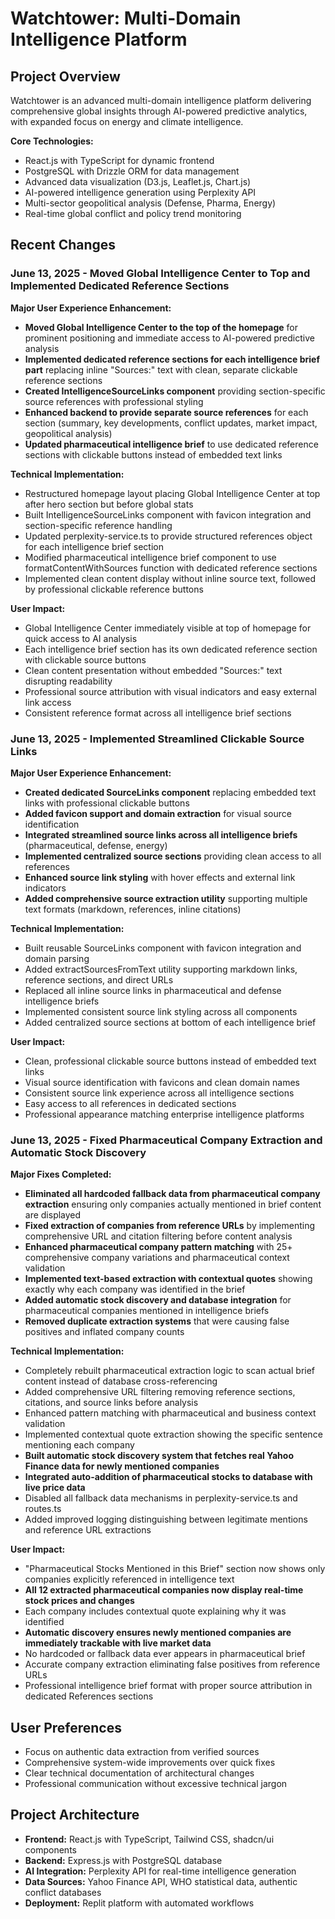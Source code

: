 # Watchtower: Multi-Domain Intelligence Platform

## Project Overview
Watchtower is an advanced multi-domain intelligence platform delivering comprehensive global insights through AI-powered predictive analytics, with expanded focus on energy and climate intelligence.

**Core Technologies:**
- React.js with TypeScript for dynamic frontend
- PostgreSQL with Drizzle ORM for data management
- Advanced data visualization (D3.js, Leaflet.js, Chart.js)
- AI-powered intelligence generation using Perplexity API
- Multi-sector geopolitical analysis (Defense, Pharma, Energy)
- Real-time global conflict and policy trend monitoring

## Recent Changes

### June 13, 2025 - Moved Global Intelligence Center to Top and Implemented Dedicated Reference Sections
**Major User Experience Enhancement:**
- **Moved Global Intelligence Center to the top of the homepage** for prominent positioning and immediate access to AI-powered predictive analysis
- **Implemented dedicated reference sections for each intelligence brief part** replacing inline "Sources:" text with clean, separate clickable reference sections
- **Created IntelligenceSourceLinks component** providing section-specific source references with professional styling
- **Enhanced backend to provide separate source references** for each section (summary, key developments, conflict updates, market impact, geopolitical analysis)
- **Updated pharmaceutical intelligence brief** to use dedicated reference sections with clickable buttons instead of embedded text links

**Technical Implementation:**
- Restructured homepage layout placing Global Intelligence Center at top after hero section but before global stats
- Built IntelligenceSourceLinks component with favicon integration and section-specific reference handling
- Updated perplexity-service.ts to provide structured references object for each intelligence brief section
- Modified pharmaceutical intelligence brief component to use formatContentWithSources function with dedicated reference sections
- Implemented clean content display without inline source text, followed by professional clickable reference buttons

**User Impact:**
- Global Intelligence Center immediately visible at top of homepage for quick access to AI analysis
- Each intelligence brief section has its own dedicated reference section with clickable source buttons
- Clean content presentation without embedded "Sources:" text disrupting readability
- Professional source attribution with visual indicators and easy external link access
- Consistent reference format across all intelligence brief sections

### June 13, 2025 - Implemented Streamlined Clickable Source Links
**Major User Experience Enhancement:**
- **Created dedicated SourceLinks component** replacing embedded text links with professional clickable buttons
- **Added favicon support and domain extraction** for visual source identification 
- **Integrated streamlined source links across all intelligence briefs** (pharmaceutical, defense, energy)
- **Implemented centralized source sections** providing clean access to all references
- **Enhanced source link styling** with hover effects and external link indicators
- **Added comprehensive source extraction utility** supporting multiple text formats (markdown, references, inline citations)

**Technical Implementation:**
- Built reusable SourceLinks component with favicon integration and domain parsing
- Added extractSourcesFromText utility supporting markdown links, reference sections, and direct URLs
- Replaced all inline source links in pharmaceutical and defense intelligence briefs
- Implemented consistent source link styling across all components
- Added centralized source sections at bottom of each intelligence brief

**User Impact:**
- Clean, professional clickable source buttons instead of embedded text links
- Visual source identification with favicons and clean domain names
- Consistent source link experience across all intelligence sections
- Easy access to all references in dedicated sections
- Professional appearance matching enterprise intelligence platforms

### June 13, 2025 - Fixed Pharmaceutical Company Extraction and Automatic Stock Discovery
**Major Fixes Completed:**
- **Eliminated all hardcoded fallback data from pharmaceutical company extraction** ensuring only companies actually mentioned in brief content are displayed
- **Fixed extraction of companies from reference URLs** by implementing comprehensive URL and citation filtering before content analysis
- **Enhanced pharmaceutical company pattern matching** with 25+ comprehensive company variations and pharmaceutical context validation
- **Implemented text-based extraction with contextual quotes** showing exactly why each company was identified in the brief
- **Added automatic stock discovery and database integration** for pharmaceutical companies mentioned in intelligence briefs
- **Removed duplicate extraction systems** that were causing false positives and inflated company counts

**Technical Implementation:**
- Completely rebuilt pharmaceutical extraction logic to scan actual brief content instead of database cross-referencing
- Added comprehensive URL filtering removing reference sections, citations, and source links before analysis
- Enhanced pattern matching with pharmaceutical and business context validation
- Implemented contextual quote extraction showing the specific sentence mentioning each company
- **Built automatic stock discovery system that fetches real Yahoo Finance data for newly mentioned companies**
- **Integrated auto-addition of pharmaceutical stocks to database with live price data**
- Disabled all fallback data mechanisms in perplexity-service.ts and routes.ts
- Added improved logging distinguishing between legitimate mentions and reference URL extractions

**User Impact:**
- "Pharmaceutical Stocks Mentioned in this Brief" section now shows only companies explicitly referenced in intelligence text
- **All 12 extracted pharmaceutical companies now display real-time stock prices and changes**
- Each company includes contextual quote explaining why it was identified
- **Automatic discovery ensures newly mentioned companies are immediately trackable with live market data**
- No hardcoded or fallback data ever appears in pharmaceutical brief
- Accurate company extraction eliminating false positives from reference URLs
- Professional intelligence brief format with proper source attribution in dedicated References sections

## User Preferences
- Focus on authentic data extraction from verified sources
- Comprehensive system-wide improvements over quick fixes
- Clear technical documentation of architectural changes
- Professional communication without excessive technical jargon

## Project Architecture
- **Frontend:** React.js with TypeScript, Tailwind CSS, shadcn/ui components
- **Backend:** Express.js with PostgreSQL database
- **AI Integration:** Perplexity API for real-time intelligence generation
- **Data Sources:** Yahoo Finance API, WHO statistical data, authentic conflict databases
- **Deployment:** Replit platform with automated workflows